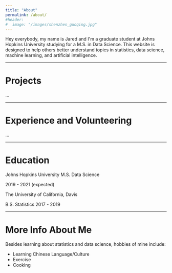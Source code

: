 ```yaml
---
title: "About"
permalink: /about/
#header:
#  image: "/images/shenzhen_guoqing.jpg"
---
```

Hey everybody, my name is Jared and I'm a graduate student at Johns Hopkins University studying for a M.S. in Data Science. This website is designed to help others better understand topics in statistics, data science, machine learning, and artificial intelligence.

------
# Projects
...

------
# Experience and Volunteering
...

------
# Education
Johns Hopkins University
M.S. Data Science

2019 - 2021 (expected)

The University of California, Davis

B.S. Statistics
2017 - 2019

------
# More Info About Me
Besides learning about statistics and data science, hobbies of mine include:
- Learning Chinese Language/Culture
- Exercise
- Cooking
